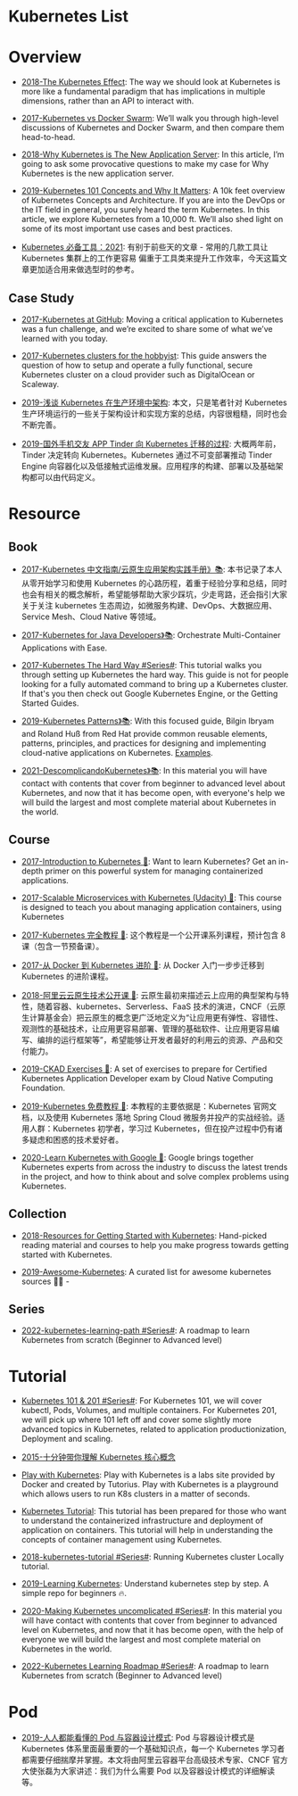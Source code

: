 # Kubernetes List

# Overview

- [2018-The Kubernetes Effect](https://www.infoq.com/articles/kubernetes-effect): The way we should look at Kubernetes is more like a fundamental paradigm that has implications in multiple dimensions, rather than an API to interact with.

- [2017-Kubernetes vs Docker Swarm](https://platform9.com/blog/kubernetes-docker-swarm-compared/): We’ll walk you through high-level discussions of Kubernetes and Docker Swarm, and then compare them head-to-head.

- [2018-Why Kubernetes is The New Application Server](https://hn.premii.com/#/article/17516706): In this article, I’m going to ask some provocative questions to make my case for Why Kubernetes is the new application server.

- [2019-Kubernetes 101 Concepts and Why It Matters](https://www.magalix.com/blog/kubernetes-101-concepts-and-why-it-matters): A 10k feet overview of Kubernetes Concepts and Architecture. If you are into the DevOps or the IT field in general, you surely heard the term Kubernetes. In this article, we explore Kubernetes from a 10,000 ft. We’ll also shed light on some of its most important use cases and best practices.

- [Kubernetes 必备工具：2021](https://mp.weixin.qq.com/s/NBaG_Otl9hjj2fUJm6sAPQ): 有别于前些天的文章 - 常用的几款工具让 Kubernetes 集群上的工作更容易 偏重于工具类来提升工作效率，今天这篇文章更加适合用来做选型时的参考。

## Case Study

- [2017-Kubernetes at GitHub](https://githubengineering.com/kubernetes-at-github/): Moving a critical application to Kubernetes was a fun challenge, and we’re excited to share some of what we’ve learned with you today.

- [2017-Kubernetes clusters for the hobbyist](https://github.com/hobby-kube/guide#cluster-size): This guide answers the question of how to setup and operate a fully functional, secure Kubernetes cluster on a cloud provider such as DigitalOcean or Scaleway.

- [2019-浅谈 Kubernetes 在生产环境中架构](https://mp.weixin.qq.com/s/dbH3E51TKEqCgcFu-isbXQ): 本文，只是笔者针对 Kubernetes 生产环境运行的一些关于架构设计和实现方案的总结，内容很粗糙，同时也会不断完善。

- [2019-国外手机交友 APP Tinder 向 Kubernetes 迁移的过程](https://mp.weixin.qq.com/s/rTTeXk83nGdNcXQHzCjbVw): 大概两年前，Tinder 决定转向 Kubernetes。Kubernetes 通过不可变部署推动 Tinder Engine 向容器化以及低接触式运维发展。应用程序的构建、部署以及基础架构都可以由代码定义。

# Resource

## Book

- [2017-Kubernetes 中文指南/云原生应用架构实践手册》📚](https://jimmysong.io/kubernetes-handbook/): 本书记录了本人从零开始学习和使用 Kubernetes 的心路历程，着重于经验分享和总结，同时也会有相关的概念解析，希望能够帮助大家少踩坑，少走弯路，还会指引大家关于关注 kubernetes 生态周边，如微服务构建、DevOps、大数据应用、Service Mesh、Cloud Native 等领域。

- [2017-Kubernetes for Java Developers》📚](https://www.oreilly.com/programming/free/files/kubernetes-for-java-developers.pdf): Orchestrate Multi-Container Applications with Ease.

- [2017-Kubernetes The Hard Way #Series#](https://github.com/kelseyhightower/kubernetes-the-hard-way): This tutorial walks you through setting up Kubernetes the hard way. This guide is not for people looking for a fully automated command to bring up a Kubernetes cluster. If that's you then check out Google Kubernetes Engine, or the Getting Started Guides.

- [2019-Kubernetes Patterns》📚](https://www.oreilly.com/library/view/kubernetes-patterns/9781492050278/): With this focused guide, Bilgin Ibryam and Roland Huß from Red Hat provide common reusable elements, patterns, principles, and practices for designing and implementing cloud-native applications on Kubernetes. [Examples](https://github.com/k8spatterns/examples).

- [2021-DescomplicandoKubernetes》📚](https://github.com/badtuxx/DescomplicandoKubernetes): In this material you will have contact with contents that cover from beginner to advanced level about Kubernetes, and now that it has become open, with everyone's help we will build the largest and most complete material about Kubernetes in the world.

## Course

- [2017-Introduction to Kubernetes 🎥](https://www.edx.org/course/introduction-to-kubernetes): Want to learn Kubernetes? Get an in-depth primer on this powerful system for managing containerized applications.

- [2017-Scalable Microservices with Kubernetes (Udacity) 🎥](https://www.udacity.com/course/scalable-microservices-with-kubernetes--ud615): This course is designed to teach you about managing application containers, using Kubernetes

- [2017-Kubernetes 完全教程 🎥](https://github.com/jolestar/kubernetes-complete-course): 这个教程是一个公开课系列课程，预计包含 8 课（包含一节预备课）。

- [2017-从 Docker 到 Kubernetes 进阶 🎥](https://www.qikqiak.com/k8s-book/): 从 Docker 入门一步步迁移到 Kubernetes 的进阶课程。

- [2018-阿里云云原生技术公开课 🎥](https://edu.aliyun.com/roadmap/cloudnative#course): 云原生最初来描述云上应用的典型架构与特性，随着容器、kubernetes、Serverless、FaaS 技术的演进，CNCF（云原生计算基金会）把云原生的概念更广泛地定义为“让应用更有弹性、容错性、观测性的基础技术，让应用更容易部署、管理的基础软件、让应用更容易编写、编排的运行框架等”，希望能够让开发者最好的利用云的资源、产品和交付能力。

- [2019-CKAD Exercises 🎥](https://github.com/dgkanatsios/CKAD-exercises): A set of exercises to prepare for Certified Kubernetes Application Developer exam by Cloud Native Computing Foundation.

- [2019-Kubernetes 免费教程 🎥](https://kuboard.cn/learning/): 本教程的主要依据是：Kubernetes 官网文档，以及使用 Kubernetes 落地 Spring Cloud 微服务并投产的实战经验。适用人群：Kubernetes 初学者，学习过 Kubernetes，但在投产过程中仍有诸多疑虑和困惑的技术爱好者。

- [2020-Learn Kubernetes with Google 🎥](https://learnkubernetes.withgoogle.com/): Google brings together Kubernetes experts from across the industry to discuss the latest trends in the project, and how to think about and solve complex problems using Kubernetes.

## Collection

- [2018-Resources for Getting Started with Kubernetes](https://vsupalov.com/getting-started-with-kubernetes/): Hand-picked reading material and courses to help you make progress towards getting started with Kubernetes.

- [2019-Awesome-Kubernetes](https://github.com/ramitsurana/awesome-kubernetes/blob/master/README.md#related-software): A curated list for awesome kubernetes sources 🚢🎉 -

## Series

- [2022-kubernetes-learning-path #Series#](https://github.com/techiescamp/kubernetes-learning-path): A roadmap to learn Kubernetes from scratch (Beginner to Advanced level)

# Tutorial

- [Kubernetes 101 & 201 #Series#](https://kubernetes.io/docs/tutorials/k8s101/): For Kubernetes 101, we will cover kubectl, Pods, Volumes, and multiple containers. For Kubernetes 201, we will pick up where 101 left off and cover some slightly more advanced topics in Kubernetes, related to application productionization, Deployment and scaling.

- [2015-十分钟带你理解 Kubernetes 核心概念](http://www.dockone.io/article/932)

- [Play with Kubernetes](https://labs.play-with-k8s.com/): Play with Kubernetes is a labs site provided by Docker and created by Tutorius. Play with Kubernetes is a playground which allows users to run K8s clusters in a matter of seconds.

- [Kubernetes Tutorial](https://www.tutorialspoint.com/kubernetes/index.htm): This tutorial has been prepared for those who want to understand the containerized infrastructure and deployment of application on containers. This tutorial will help in understanding the concepts of container management using Kubernetes.

- [2018-kubernetes-tutorial #Series#](https://github.com/KeKe-Li/kubernetes-tutorial): Running Kubernetes cluster Locally tutorial.

- [2019-Learning Kubernetes](https://github.com/knrt10/kubernetes-basicLearning): Understand kubernetes step by step. A simple repo for beginners 🔥.

- [2020-Making Kubernetes uncomplicated #Series#](https://github.com/badtuxx/DescomplicandoKubernetes): In this material you will have contact with contents that cover from beginner to advanced level on Kubernetes, and now that it has become open, with the help of everyone we will build the largest and most complete material on Kubernetes in the world.

- [2022-Kubernetes Learning Roadmap #Series#](https://github.com/techiescamp/kubernetes-learning-path): A roadmap to learn Kubernetes from scratch (Beginner to Advanced level)

# Pod

- [2019-人人都能看懂的 Pod 与容器设计模式](https://mp.weixin.qq.com/s/ANPYwvei0bS6DychViTWhQ): Pod 与容器设计模式是 Kubernetes 体系里面最重要的一个基础知识点，每一个 Kubernetes 学习者都需要仔细揣摩并掌握。本文将由阿里云容器平台高级技术专家、CNCF 官方大使张磊为大家讲述：我们为什么需要 Pod 以及容器设计模式的详细解读等。
